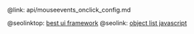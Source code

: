 @link: api/mouseevents_onclick_config.md

@seolinktop: [best ui framework](https://webix.com)
@seolink: [object list javascript](https://webix.com/widget/list/)